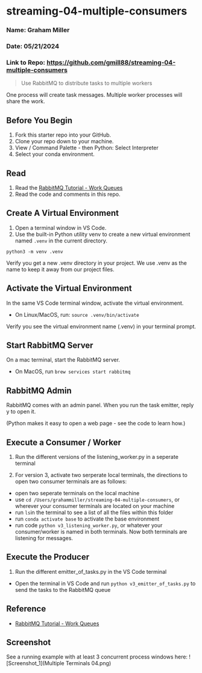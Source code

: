 # streaming-04-multiple-consumers

### Name: Graham Miller
### Date: 05/21/2024
### Link to Repo: https://github.com/gmill88/streaming-04-multiple-consumers

> Use RabbitMQ to distribute tasks to multiple workers

One process will create task messages. Multiple worker processes will share the work. 


## Before You Begin

1. Fork this starter repo into your GitHub.
1. Clone your repo down to your machine.
1. View / Command Palette - then Python: Select Interpreter
1. Select your conda environment. 




## Read

1. Read the [RabbitMQ Tutorial - Work Queues](https://www.rabbitmq.com/tutorials/tutorial-two-python.html)
1. Read the code and comments in this repo.

## Create A Virtual Environment 
1. Open a terminal window in VS Code.
1. Use the built-in Python utility venv to create a new virtual environment named `.venv` in the current directory.

```shell
python3 -m venv .venv
```

Verify you get a new .venv directory in your project. 
We use .venv as the name to keep it away from our project files. 

## Activate the Virtual Environment

In the same VS Code terminal window, activate the virtual environment.

- On Linux/MacOS, run: `source .venv/bin/activate`

Verify you see the virtual environment name (.venv) in your terminal prompt.

## Start RabbitMQ Server

On a mac terminal, start the RabbitMQ server.

- On MacOS, run `brew services start rabbitmq`
 

## RabbitMQ Admin 

RabbitMQ comes with an admin panel. When you run the task emitter, reply y to open it. 

(Python makes it easy to open a web page - see the code to learn how.)



## Execute a Consumer / Worker

1. Run the different versions of the listening_worker.py in a seperate terminal 

1. For version 3, activate two serperate local terminals, the directions to open two consumer terminals are as follows:
- open two seperate terminals on the local machine
- use `cd /Users/grahammiller/streaming-04-multiple-consumers`, or wherever your consumer terminals are located on your machine
- run `ls`in the terminal to see a list of all the files within this folder
- run `conda activate base` to activate the base environment
- run code `python v3_listening_worker.py`, or whatever your consumer/worker is named in both terminals. Now both terminals are listening for messages. 

## Execute the Producer

1. Run the different emitter_of_tasks.py in the VS Code terminal
- Open the terminal in VS Code and run `python v3_emitter_of_tasks.py` to send the tasks to the RabbitMQ queue




## Reference

- [RabbitMQ Tutorial - Work Queues](https://www.rabbitmq.com/tutorials/tutorial-two-python.html)


## Screenshot

See a running example with at least 3 concurrent process windows here:
![Screenshot_1](Multiple Terminals 04.png)
